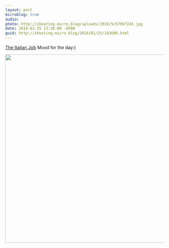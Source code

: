 ```yaml
---
layout: post
microblog: true
audio: 
photo: http://iKeating.micro.blog/uploads/2018/5c576bf245.jpg
date: 2018-01-25 13:36:00 -0500
guid: http://iKeating.micro.blog/2018/01/25/183600.html
---
```

[The Italian Job](https://en.m.wikipedia.org/wiki/The_Italian_Job) Mood for the day:)

<img src="http://iKeating.micro.blog/uploads/2018/5c576bf245.jpg" width="599" height="600" />
